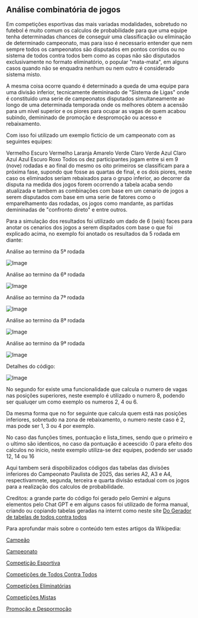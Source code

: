 ## Análise combinatória de jogos

Em competições esportivas das mais variadas modalidades, sobretudo no futebol é muito comum os calculos de probabilidade para que uma equipe tenha determinadas chances de conseguir uma classificação ou eliminação de determinado campeonato, mas para isso é necessario entender que nem sempre todos os campeonatos são disputados em pontos corridos ou no sistema de todos contra todos bem como as copas não são disputados exclusivamente no formato eliminatório, o popular "mata-mata", em alguns casos quando não se enquadra nenhum ou nem outro é considerado sistema misto.

A mesma coisa ocorre quando é determinado a queda de uma equipe para uma divisão inferior, tecnicamente demininado de "Sistema de Ligas" onde é constituido uma serie de campeonatos disputados simultaneamente ao longo de uma determinada temporada onde os melhores obtem a acensão para um nivel superior e os piores para ocupar as vagas de quem acabou subindo, demininado de promoção e despromoção ou acesso e rebaixamento.

Com isso foi utilizado um exemplo ficticio de um campeonato com as seguintes equipes:

Vermelho Escuro
Vermelho
Laranja
Amarelo
Verde Claro
Verde
Azul Claro
Azul
Azul Escuro
Roxo
Todos os dez participantes jogam entre si em 9 (nove) rodadas e ao final do mesmo os oito primeiros se classificam para a próxima fase, supondo que fosse as quartas de final, e os dois piores, neste caso os eliminados seriam rebaixados para o grupo inferior, ao decorrer da disputa na medida dos jogos forem ocorrendo a tabela acaba sendo atualizada e tambem as combinações com base em um cenario de jogos a serem disputados com base em uma serie de fatores como o emparelhamento das rodadas, os jogos como mandante, as partidas demininadas de "confronto direto" e entre outros.

Para a simulação dos resultados foi utilizado um dado de 6 (seis) faces para anotar os cenarios dos jogos a serem dispitados com base o que foi explicado acima, no exemplo foi anotado os resultados da 5 rodada em diante:

Análise ao termino da 5ª rodada

![Image](https://github.com/user-attachments/assets/35994dc1-fc45-46c3-a71f-61ecf781e069)

Análise ao termino da 6ª rodada

![Image](https://github.com/user-attachments/assets/e3bfd753-ced0-492f-b120-5738cc270223)

Análise ao termino da 7ª rodada

![Image](https://github.com/user-attachments/assets/aa1dce73-7f03-4339-82fd-aa793af77894)

Análise ao termino da 8ª rodada

![Image](https://github.com/user-attachments/assets/5271447b-4b41-4190-a8a5-cd93534b34d8)

Análise ao termino da 9ª rodada

![Image](https://github.com/user-attachments/assets/617ba377-b540-4126-8f3f-66766d54a038)

Detalhes do código:

![Image](https://github.com/user-attachments/assets/5bb1f0df-dd94-43ad-b76f-3870f7e71e24)

No segundo for existe uma funcionalidade que calcula o numero de vagas nas posições superiores, neste exemplo é utilizado o numero 8, podendo ser qualuqer um como exemplo os numeros 2, 4 ou 6.

Da mesma forma que no for seguinte que calcula quem está nas posições inferiores, sobretudo na zona de rebaixamento, o numero neste caso é 2, mas pode ser 1, 3 ou 4 por exemplo.

No caso das funções times, pontuação e lista_times, sendo que o primeiro e o ultimo são identicos, no caso da pontuação é aceescido :0 para efeito dos calculos no inicio, neste exemplo utiliza-se dez equipes, podendo ser usado 12, 14 ou 16

Aqui tambem será dispobilizados códigos das tabelas das divisões inferiores do Campeonato Paulista de 2025, das series A2, A3 e A4, respectivamnete, segunda, terceira e quarta divisão estadual com os jogos para a realização dos calculos de probabilidade.

Creditos: a grande parte do código foi gerado pelo Gemini e alguns elementos pelo Chat GPT e em alguns casos foi utilizado de forma manual, criando ou copiando tabelas geradas na internt como neste site <a href="https://tabelas.fiatjaf.com/"> Do Gerador de tabelas de todos contra todos</a>

Para aprofundar mais sobre o conteúdo tem estes artigos da Wikípedia:

<a href="https://pt.wikipedia.org/wiki/Campe%C3%A3o">Campeão</a>

<a href="https://pt.wikipedia.org/wiki/Campeonato">Campeonato</a>

<a href="https://pt.wikipedia.org/wiki/Competi%C3%A7%C3%A3o_esportiva">Competição Esportiva</a>

<a href="https://pt.wikipedia.org/wiki/Competi%C3%A7%C3%B5es_de_todos_contra_todos">Competições de Todos Contra Todos</a>

<a href="https://pt.wikipedia.org/wiki/Competi%C3%A7%C3%B5es_eliminat%C3%B3rias">Competições Eliminatórias</a>

<a href="https://pt.wikipedia.org/wiki/Competi%C3%A7%C3%B5es_mistas">Competições Mistas</a>

<a href="https://pt.wikipedia.org/wiki/Promo%C3%A7%C3%A3o_e_Despromo%C3%A7%C3%A3o">Promoção e Despormoção</a>
